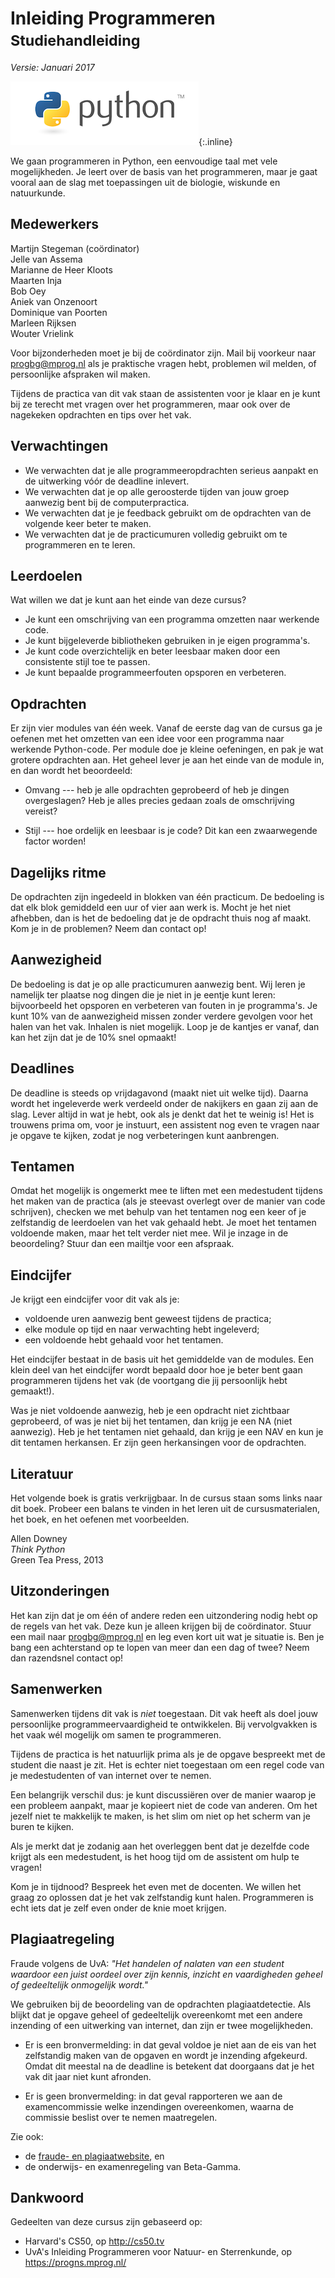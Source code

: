 # Inleiding Programmeren<br><small>Studiehandleiding</small>

*Versie: Januari 2017*

![Python](python-logo.png){:.inline}  

We gaan programmeren in Python, een eenvoudige taal met vele mogelijkheden. Je leert over de basis van het programmeren, maar je gaat vooral aan de slag met toepassingen uit de biologie, wiskunde en natuurkunde.

## Medewerkers

Martijn Stegeman (coördinator)  
Jelle van Assema  
Marianne de Heer Kloots  
Maarten Inja  
Bob Oey  
Aniek van Onzenoort  
Dominique van Poorten  
Marleen Rijksen  
Wouter Vrielink

Voor bijzonderheden moet je bij de coördinator zijn. Mail bij voorkeur naar <progbg@mprog.nl> als je praktische vragen hebt, problemen wil melden, of persoonlijke afspraken wil maken.

Tijdens de practica van dit vak staan de assistenten voor je klaar en je kunt bij ze terecht met vragen over het programmeren, maar ook over de nagekeken opdrachten en tips over het vak.

## Verwachtingen

- We verwachten dat je alle programmeeropdrachten serieus aanpakt en de uitwerking vóór de deadline inlevert.
- We verwachten dat je op alle geroosterde tijden van jouw groep aanwezig bent bij de computerpractica.
- We verwachten dat je je feedback gebruikt om de opdrachten van de volgende keer beter te maken.
- We verwachten dat je de practicumuren volledig gebruikt om te programmeren en te leren.

## Leerdoelen

Wat willen we dat je kunt aan het einde van deze cursus?

* Je kunt een omschrijving van een programma omzetten naar werkende code.
* Je kunt bijgeleverde bibliotheken gebruiken in je eigen programma's.
* Je kunt code overzichtelijk en beter leesbaar maken door een
  consistente stijl toe te passen.
* Je kunt bepaalde programmeerfouten opsporen en verbeteren.

## Opdrachten

Er zijn vier modules van één week. Vanaf de eerste dag van de cursus ga je oefenen met het omzetten van een idee voor een programma naar werkende Python-code. Per module doe je kleine oefeningen, en pak je wat grotere opdrachten aan. Het geheel lever je aan het einde van de module in, en dan wordt het beoordeeld:

* Omvang --- heb je alle opdrachten geprobeerd of heb je dingen overgeslagen?
  Heb je alles precies gedaan zoals de omschrijving vereist?

* Stijl --- hoe ordelijk en leesbaar is je code? Dit kan een zwaarwegende factor worden!

## Dagelijks ritme

De opdrachten zijn ingedeeld in blokken van één practicum. De bedoeling is dat elk blok gemiddeld een uur of vier aan werk is. Mocht je het niet afhebben, dan is het de bedoeling dat je de opdracht thuis nog af maakt. Kom je in de problemen? Neem dan contact op!

## Aanwezigheid

De bedoeling is dat je op alle practicumuren aanwezig bent. Wij leren je namelijk ter plaatse nog dingen die je niet in je eentje kunt leren: bijvoorbeeld het opsporen en verbeteren van fouten in je programma's. Je kunt 10% van de aanwezigheid missen zonder verdere gevolgen voor het halen van het vak. Inhalen is niet mogelijk. Loop je de kantjes er vanaf, dan kan het zijn dat je de 10% snel opmaakt!

## Deadlines

De deadline is steeds op vrijdagavond (maakt niet uit welke tijd). Daarna wordt het ingeleverde werk verdeeld onder de nakijkers en gaan zij aan de slag. Lever altijd in wat je hebt, ook als je denkt dat het te weinig is! Het is trouwens prima om, voor je instuurt, een assistent nog even te vragen naar je opgave te kijken, zodat je nog verbeteringen kunt aanbrengen.

## Tentamen

Omdat het mogelijk is ongemerkt mee te liften met een medestudent tijdens het
maken van de practica (als je steevast overlegt over de manier van code
schrijven), checken we met behulp van het tentamen nog een keer of je
zelfstandig de leerdoelen van het vak gehaald hebt. Je moet het tentamen voldoende maken, maar het telt verder niet mee. Wil je inzage in de beoordeling? Stuur dan een mailtje voor een afspraak.

## Eindcijfer

Je krijgt een eindcijfer voor dit vak als je:

* voldoende uren aanwezig bent geweest tijdens de practica;
* elke module op tijd en naar verwachting hebt ingeleverd;
* een voldoende hebt gehaald voor het tentamen.

Het eindcijfer bestaat in de basis uit het gemiddelde van de modules. Een klein deel van het eindcijfer wordt bepaald door hoe je beter bent gaan programmeren tijdens het vak (de voortgang die jij persoonlijk hebt gemaakt!).

Was je niet voldoende aanwezig, heb je een opdracht niet zichtbaar geprobeerd, of was je niet bij het tentamen, dan krijg je een NA (niet aanwezig). Heb je het tentamen niet gehaald, dan krijg je een NAV en kun je dit tentamen herkansen. Er zijn geen herkansingen voor de opdrachten.

## Literatuur

Het volgende boek is gratis verkrijgbaar. In de cursus staan soms links naar dit boek. Probeer een balans te vinden in het leren uit de cursusmaterialen, het boek, en het oefenen met voorbeelden.

Allen Downey  
*Think Python*  
Green Tea Press, 2013

## Uitzonderingen

Het kan zijn dat je om één of andere reden een uitzondering nodig hebt op de regels van het vak. Deze kun je alleen krijgen bij de coördinator. Stuur een mail naar <progbg@mprog.nl> en leg even kort uit wat je situatie is. Ben je bang een achterstand op te lopen van meer dan een dag of twee? Neem dan razendsnel contact op!

## Samenwerken

Samenwerken tijdens dit vak is *niet* toegestaan. Dit vak heeft als doel jouw
persoonlijke programmeervaardigheid te ontwikkelen. Bij vervolgvakken is het
vaak wél mogelijk om samen te programmeren.

Tijdens de practica is het natuurlijk prima als je de opgave bespreekt met de
student die naast je zit. Het is echter niet toegestaan om een regel
code van je medestudenten of van internet over te nemen.

Een belangrijk verschil dus: je kunt discussiëren over de manier waarop je een
probleem aanpakt, maar je kopieert niet de code van anderen. Om het jezelf niet
te makkelijk te maken, is het slim om niet op het scherm van je buren te kijken.

Als je merkt dat je zodanig aan het overleggen bent dat je dezelfde code krijgt
als een medestudent, is het hoog tijd om de assistent om hulp te vragen!

Kom je in tijdnood? Bespreek het even met de docenten. We willen het graag zo
oplossen dat je het vak zelfstandig kunt halen. Programmeren is echt iets dat
je zelf even onder de knie moet krijgen.

## Plagiaatregeling

Fraude volgens de UvA: *"Het handelen of nalaten van een student waardoor een
juist oordeel over zijn kennis, inzicht en vaardigheden geheel of gedeeltelijk
onmogelijk wordt."*

We gebruiken bij de beoordeling van de opdrachten plagiaatdetectie. Als blijkt
dat je opgave geheel of gedeeltelijk overeenkomt met een andere inzending of een
uitwerking van internet, dan zijn er twee mogelijkheden.

* Er is een bronvermelding: in dat geval voldoe je niet aan de eis van het
  zelfstandig maken van de opgaven en wordt je inzending afgekeurd. Omdat dit
  meestal na de deadline is betekent dat doorgaans dat je het vak dit jaar niet
  kunt afronden.

* Er is geen bronvermelding: in dat geval rapporteren we aan de examencommissie
  welke inzendingen overeenkomen, waarna de commissie beslist over te nemen
  maatregelen.

Zie ook:

* de [fraude- en plagiaatwebsite](http://www.uva.nl/plagiaat), en
* de onderwijs- en examenregeling van Beta-Gamma.

## Dankwoord

Gedeelten van deze cursus zijn gebaseerd op:

- Harvard's CS50, op <http://cs50.tv>
- UvA's Inleiding Programmeren voor Natuur- en Sterrenkunde, op <https://progns.mprog.nl/>
